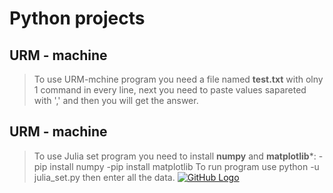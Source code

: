 # Python projects

## URM - machine
> To use URM-mchine program you need a file named **test.txt** with olny 1 command in every line, next you need to paste values sapareted with ',' and then you will get the answer.
## URM - machine
> To use Julia set program you need to install **numpy** and **matplotlib***: 
  -pip install numpy
  -pip install matplotlib
> To run program use python -u julia_set.py then enter all the data.
> [![GitHub Logo](/images/logo.png)](https://github.com/)
